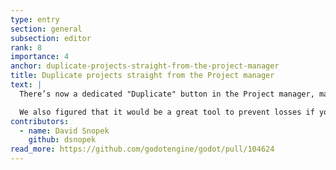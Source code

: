 ```yaml
---
type: entry
section: general
subsection: editor
rank: 8
importance: 4
anchor: duplicate-projects-straight-from-the-project-manager
title: Duplicate projects straight from the Project manager
text: |
  There’s now a dedicated "Duplicate" button in the Project manager, making it easy to backup an existing project, or to fork a new one.

  We also figured that it would be a great tool to prevent losses if you update the engine version during development. If we detect that irreversible changes would occur due to the update, we’ll ask you if you want to back up your project first.
contributors:
  - name: David Snopek
    github: dsnopek
read_more: https://github.com/godotengine/godot/pull/104624
---
```


